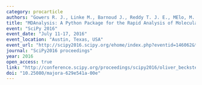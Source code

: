 ```yaml
---
category: procarticle
authors: "Gowers R. J., Linke M., Barnoud J., Reddy T. J. E., MElo, M. N., Seyler S. L., Domański J., Dotson D. L., <b>Buchoux, S.</b>, Kenney Ian M., Beckstein O."
title: "MDAnalysis: A Python Package for the Rapid Analysis of Molecular Dynamics Simulations"
event: "SciPy 2016"
event_date: "July 11-17, 2016"
event_location: "Austin, Texas, USA"
event_url: "http://scipy2016.scipy.org/ehome/index.php?eventid=146062&tabid=332930&"
journal: "SciPy2016 proceedings"
year: 2016
open_access: true
link: "http://conference.scipy.org/proceedings/scipy2016/oliver_beckstein.html"
doi: "10.25080/majora-629e541a-00e"
---
```


